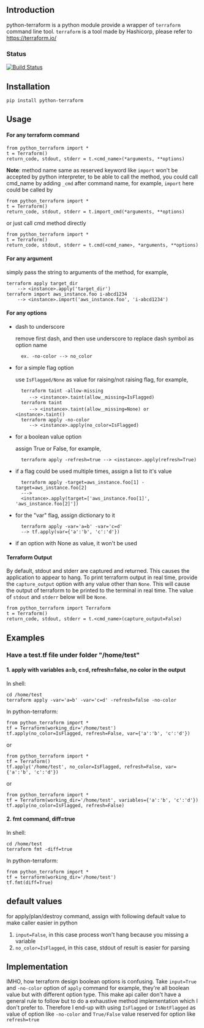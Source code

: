 ## Introduction

python-terraform is a python module provide a wrapper of `terraform` command line tool.
`terraform` is a tool made by Hashicorp, please refer to https://terraform.io/

### Status
[![Build Status](https://travis-ci.org/beelit94/python-terraform.svg?branch=develop)](https://travis-ci.org/beelit94/python-terraform)

## Installation
    pip install python-terraform

## Usage
#### For any terraform command

    from python_terraform import *
    t = Terraform()
    return_code, stdout, stderr = t.<cmd_name>(*arguments, **options)

**Note**: method name same as reserved keyword like `import` won't be accepted by python interpreter,
to be able to call the method, you could call cmd_name by adding `_cmd` after command name, for example,
`import` here could be called by

    from python_terraform import *
    t = Terraform()
    return_code, stdout, stderr = t.import_cmd(*arguments, **options)

or just call cmd method directly

    from python_terraform import *
    t = Terraform()
    return_code, stdout, stderr = t.cmd(<cmd_name>, *arguments, **options)

#### For any argument
simply pass the string to arguments of the method, for example,

    terraform apply target_dir
        --> <instance>.apply('target_dir')
    terraform import aws_instance.foo i-abcd1234
        --> <instance>.import('aws_instance.foo', 'i-abcd1234')

#### For any options

* dash to underscore

    remove first dash, and then use underscore to replace dash symbol as option name

        ex. -no-color --> no_color

* for a simple flag option

    use ```IsFlagged/None``` as value for raising/not raising flag, for example,

        terraform taint -allow-missing
           --> <instance>.taint(allow＿missing=IsFlagged)
        terraform taint
           --> <instance>.taint(allow＿missing=None) or <instance>.taint()
        terraform apply -no-color
           --> <instance>.apply(no_color=IsFlagged)

* for a boolean value option

    assign True or False, for example,

        terraform apply -refresh=true --> <instance>.apply(refresh=True)

* if a flag could be used multiple times, assign a list to it's value

        terraform apply -target=aws_instance.foo[1] -target=aws_instance.foo[2]
        --->
        <instance>.apply(target=['aws_instance.foo[1]', 'aws_instance.foo[2]'])
* for the "var" flag, assign dictionary to it

        terraform apply -var='a=b' -var='c=d'
        --> tf.apply(var={'a':'b', 'c':'d'})
* if an option with None as value, it won't be used

#### Terraform Output

By default, stdout and stderr are captured and returned. This causes the application to appear to hang. To print terraform output in real time, provide the `capture_output` option with any value other than `None`. This will cause the output of terraform to be printed to the terminal in real time. The value of `stdout` and `stderr` below will be `None`.


    from python_terraform import Terraform
    t = Terraform()
    return_code, stdout, stderr = t.<cmd_name>(capture_output=False)

## Examples
### Have a test.tf file under folder "/home/test"
#### 1. apply with variables a=b, c=d, refresh=false, no color in the output
In shell:

    cd /home/test
    terraform apply -var='a=b' -var='c=d' -refresh=false -no-color

In python-terraform:

    from python_terraform import *
    tf = Terraform(working_dir='/home/test')
    tf.apply(no_color=IsFlagged, refresh=False, var={'a':'b', 'c':'d'})

or

    from python_terraform import *
    tf = Terraform()
    tf.apply('/home/test', no_color=IsFlagged, refresh=False, var={'a':'b', 'c':'d'})

or

    from python_terraform import *
    tf = Terraform(working_dir='/home/test', variables={'a':'b', 'c':'d'})
    tf.apply(no_color=IsFlagged, refresh=False)

#### 2. fmt command, diff=true
In shell:

    cd /home/test
    terraform fmt -diff=true

In python-terraform:

    from python_terraform import *
    tf = terraform(working_dir='/home/test')
    tf.fmt(diff=True)


## default values
for apply/plan/destroy command, assign with following default value to make
caller easier in python

1. ```input=False```, in this case process won't hang because you missing a variable
1. ```no_color=IsFlagged```, in this case, stdout of result is easier for parsing

## Implementation
IMHO, how terraform design boolean options is confusing.
Take `input=True` and `-no-color` option of `apply` command for example,
they're all boolean value but with different option type.
This make api caller don't have a general rule to follow but to do
a exhaustive method implementation which I don't prefer to.
Therefore I end-up with using `IsFlagged` or `IsNotFlagged` as value of option
like `-no-color` and `True/False` value reserved for option like `refresh=true`
